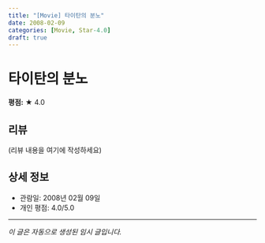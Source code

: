 ```yaml
---
title: "[Movie] 타이탄의 분노"
date: 2008-02-09
categories: [Movie, Star-4.0]
draft: true
---
```


# 타이탄의 분노

**평점:** ★ 4.0

## 리뷰

(리뷰 내용을 여기에 작성하세요)

## 상세 정보

- 관람일: 2008년 02월 09일
- 개인 평점: 4.0/5.0

---

*이 글은 자동으로 생성된 임시 글입니다.*
